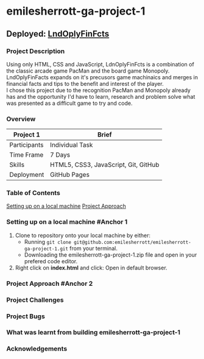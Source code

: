 # emilesherrott-ga-project-1
## Deployed: [LndOplyFinFcts](https://emilesherrott.github.io/emilesherrott-ga-project-1/)
### Project Description
Using only HTML, CSS and JavaScript, LdnOplyFinFcts is a combination of the classic arcade game PacMan and the board game Monopoly. LndOplyFinFacts expands on it's precusors game machinaics and merges in financial facts and tips to the benefit and interest of the player. <br />
I chose this project due to the recognition PacMan and Monopoly already has and the opportunity I'd have to learn, research and problem solve what was presented as a difficult game to try and code. <br />

### Overview
Project 1 | Brief
-------------|--------------
Participants | Individual Task
Time Frame | 7 Days
Skills | HTML5, CSS3, JavaScript, Git, GitHub
Deployment | GitHub Pages

### Table of Contents  
[Setting up on a local machine](#anchor-1)
[Project Approach](#anchor-2)

### Setting up on a local machine #Anchor 1
1. Clone to repository onto your local machine by either:
   * Running `git clone git@github.com:emilesherrott/emilesherrott-ga-project-1.git` from your terminal. 
   * Downloading the emilesherrott-ga-project-1.zip file and open in your prefered code editor. 
2. Right click on **index.html** and click: Open in default browser. 

### Project Approach #Anchor 2

### Project Challenges

### Project Bugs

### What was learnt from building emilesherrott-ga-project-1

### Acknowledgements 
